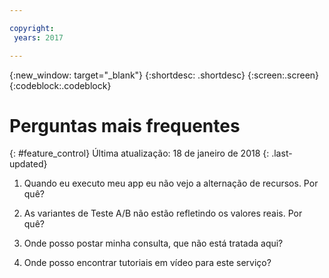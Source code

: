 ```yaml
---

copyright:
 years: 2017

---
```


{:new_window: target="_blank"}
{:shortdesc: .shortdesc}
{:screen:.screen}
{:codeblock:.codeblock}

# Perguntas mais frequentes
{: #feature_control}
Última atualização: 18 de janeiro de 2018
{: .last-updated}


1.	Quando eu executo meu app eu não vejo a alternação de recursos. Por quê?


2.	As variantes de Teste A/B não estão refletindo os valores reais. Por quê?


3.	Onde posso postar minha consulta, que não está tratada aqui?


4.	Onde posso encontrar tutoriais em vídeo para este serviço?
